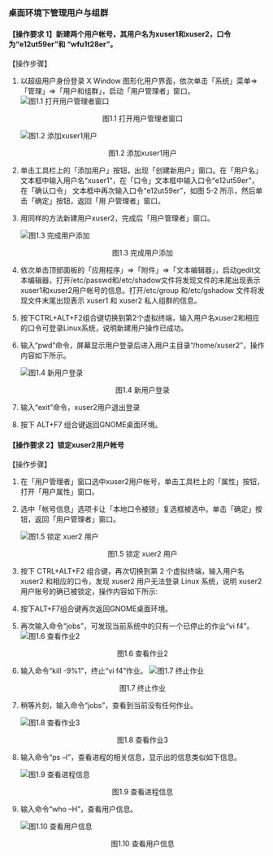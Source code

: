 ### 桌面环境下管理用户与组群

#### 【操作要求 1】新建两个用户帐号，其用户名为xuser1和xuser2，口令为“e12ut59er”和 “wfu1t28er”。

【操作步骤】

1. 以超级用户身份登录 X Window 图形化用户界面，依次单击「系统」菜单=>「管理」=>「用户和组群」，启动「用户管理者」窗口。
   ![图1.1 打开用户管理者窗口](../Pic/1.1.png "图1.1 打开用户管理者窗口")

   <center>图1.1 打开用户管理者窗口</center>

   ![图1.2 添加xuser1用户](../Pic/1.2.png "图1.2 添加xuser1用户")

   <center>图1.2 添加xuser1用户</center>

2. 单击工具栏上的「添加用户」按钮，出现「创建新用户」窗口。在「用户名」文本框中输入用户名“xuser1”，在「口令」文本框中输入口令“e12ut59er”，在「确认口令」 文本框中再次输入口令“e12ut59er”，如图 5-2 所示，然后单击「确定」按钮，返回「用 户管理者」窗口。

3. 用同样的方法新建用户xuser2，完成后「用户管理者」窗口。

   ![图1.3 完成用户添加](../Pic/1.3.png "图1.3 完成用户添加")
   <center>图1.3 完成用户添加</center>

4. 依次单击顶部面板的「应用程序」=>「附件」=>「文本编辑器」，启动gedit文本编辑器，打开/etc/passwd和/etc/shadow文件将发现文件的末尾出现表示xuser1和xuser2用户帐号的信息。打开/etc/group 和/etc/gshadow 文件将发现文件末尾出现表示 xuser1 和 xuser2 私人组群的信息。

5. 按下CTRL+ALT+F2组合键切换到第2个虚拟终端，输入用户名xuser2和相应的口令可登录Linux系统，说明新建用户操作已成功。

6. 输入“pwd”命令，屏幕显示用户登录后进入用户主目录“/home/xuser2”，操作内容如下所示。

   ![图1.4 新用户登录](../Pic/1.4.png "图1.4 新用户登录")

   <center>图1.4 新用户登录</center>

7. 输入“exit”命令，xuser2用户退出登录

8. 按下 ALT+F7 组合键返回GNOME桌面环境。

#### 【操作要求 2】锁定xuser2用户帐号

【操作步骤】

1. 在「用户管理者」窗口选中xuser2用户帐号，单击工具栏上的「属性」按钮，打开「用户属性」窗口。

2. 选中「帐号信息」选项卡让「本地口令被锁」复选框被选中。单击「确定」按钮，返回「用户管理者」窗口。

   ![图1.5 锁定 xuer2 用户](../Pic/1.5.png "图1.5 锁定 xuer2 用户")
   <center>图1.5 锁定 xuer2 用户</center>

3. 按下 CTRL+ALT+F2 组合键，再次切换到第 2 个虚拟终端，输入用户名 xuser2 和相应的口令，发现 xuser2 用户无法登录 Linux 系统，说明 xuser2 用户账号的确已被锁定，操作内容如下所示: 

4. 按下ALT+F7组合键再次返回GNOME桌面环境。

5. 再次输入命令“jobs”，可发现当前系统中的只有一个已停止的作业“vi f4”。
       ![图1.6 查看作业2](../Pic/1.6.png)
           <center>图1.6 查看作业2</center>

6. 输入命令“kill -9%1”，终止“vi f4”作业。
       ![图1.7 终止作业](../Pic/1.7.png)

   <center>图1.7 终止作业</center>

7. 稍等片刻，输入命令“jobs”，查看到当前没有任何作业。

   ![图1.8 查看作业3](../Pic/1.8.png)

   <center>图1.8 查看作业3</center>

8. 输入命令“ps –l”，查看进程的相关信息，显示出的信息类似如下信息。

   ![图1.9 查看进程信息](../Pic/1.9.png)

   <center>图1.9 查看进程信息</center>

9. 输入命令“who –H”，查看用户信息。

   ![图1.10 查看用户信息](../Pic/1.10.png)

   <center>图1.10 查看用户信息</center>
